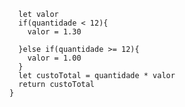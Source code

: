 ```function calculaPrecoTotal(quantidade) {
  let valor
  if(quantidade < 12){
    valor = 1.30
    
  }else if(quantidade >= 12){
    valor = 1.00
  }
  let custoTotal = quantidade * valor
  return custoTotal
}
```